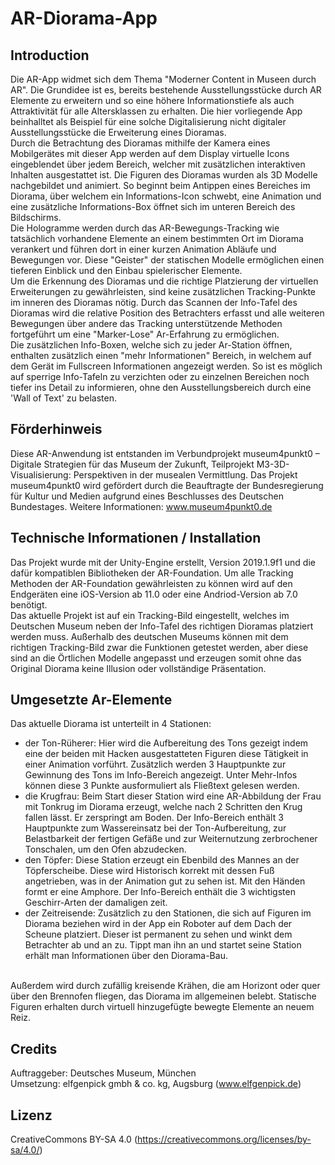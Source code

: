# AR-Diorama-App

## Introduction

Die AR-App widmet sich dem Thema "Moderner Content in Museen durch AR". Die Grundidee ist es, bereits bestehende Ausstellungsstücke durch AR Elemente zu erweitern und so eine höhere Informationstiefe als auch Attraktivität für alle Altersklassen zu erhalten. Die hier vorliegende App beinhalltet als Beispiel für eine solche Digitalisierung nicht digitaler Ausstellungsstücke die Erweiterung eines Dioramas. <br> Durch die Betrachtung des Dioramas mithilfe der Kamera eines Mobilgerätes mit dieser App werden auf dem Display virtuelle Icons eingeblendet über jedem Bereich, welcher mit zusätzlichen interaktiven Inhalten ausgestattet ist. Die Figuren des Dioramas wurden als 3D Modelle nachgebildet und animiert. So beginnt beim Antippen eines Bereiches im Diorama, über welchem ein Informations-Icon schwebt, eine Animation und eine zusätzliche Informations-Box öffnet sich im unteren Bereich des Bildschirms. <br> Die Hologramme werden durch das AR-Bewegungs-Tracking wie tatsächlich vorhandene Elemente an einem bestimmten Ort im Diorama verankert und führen dort in einer kurzen Animation Abläufe und Bewegungen vor. Diese "Geister" der statischen Modelle ermöglichen einen tieferen Einblick und den Einbau spielerischer Elemente.<br>Um die Erkennung des Dioramas und die richtige Platzierung der virtuellen Erweiterungen zu gewährleisten, sind keine zusätzlichen Tracking-Punkte im inneren des Dioramas nötig. Durch das Scannen der Info-Tafel des Dioramas wird die relative Position des Betrachters erfasst und alle weiteren Bewegungen über andere das Tracking unterstützende Methoden fortgeführt um eine "Marker-Lose" Ar-Erfahrung zu ermöglichen.<br> Die zusätzlichen Info-Boxen, welche sich zu jeder Ar-Station öffnen, enthalten zusätzlich einen "mehr Informationen" Bereich, in welchem auf dem Gerät im Fullscreen Informationen angezeigt werden. So ist es möglich auf sperrige Info-Tafeln zu verzichten oder zu einzelnen Bereichen noch tiefer ins Detail zu informieren, ohne den Ausstellungsbereich durch eine 'Wall of Text' zu belasten.

## Förderhinweis

Diese AR-Anwendung ist entstanden im Verbundprojekt museum4punkt0 – Digitale Strategien für das Museum der Zukunft, Teilprojekt M3-3D-Visualisierung: Perspektiven in der musealen Vermittlung. Das Projekt museum4punkt0 wird gefördert durch die Beauftragte der Bundesregierung für Kultur und Medien aufgrund eines Beschlusses des Deutschen Bundestages. Weitere Informationen: www.museum4punkt0.de

## Technische Informationen / Installation

Das Projekt wurde mit der Unity-Engine erstellt, Version 2019.1.9f1 und die dafür kompatiblen Bibliotheken der AR-Foundation. Um alle Tracking Methoden der AR-Foundation gewährleisten zu können wird auf den Endgeräten eine iOS-Version ab 11.0 oder eine Andriod-Version ab 7.0 benötigt. <br> Das aktuelle Projekt ist auf ein Tracking-Bild eingestellt, welches im Deutschen Museum neben der Info-Tafel des richtigen Dioramas platziert werden muss. Außerhalb des deutschen Museums können mit dem richtigen Tracking-Bild zwar die Funktionen getestet werden, aber diese sind an die Örtlichen Modelle angepasst und erzeugen somit ohne das Original Diorama keine Illusion oder vollständige Präsentation.<br>

## Umgesetzte Ar-Elemente

Das aktuelle Diorama ist unterteilt in 4 Stationen:
- der Ton-Rüherer: Hier wird die Aufbereitung des Tons gezeigt indem eine der beiden mit Hacken ausgestatteten Figuren diese Tätigkeit in einer Animation vorführt. Zusätzlich werden 3 Hauptpunkte zur Gewinnung des Tons im Info-Bereich angezeigt. Unter Mehr-Infos können diese 3 Punkte ausformuliert als Fließtext gelesen werden.
- die Krugfrau: Beim Start dieser Station wird eine AR-Abbildung der Frau mit Tonkrug im Diorama erzeugt, welche nach 2 Schritten den Krug fallen lässt. Er zerspringt am Boden. Der Info-Bereich enthält 3 Hauptpunkte zum Wassereinsatz bei der Ton-Aufbereitung, zur Belastbarkeit der fertigen Gefäße und zur Weiternutzung zerbrochener Tonschalen, um den Ofen abzudecken.
- den Töpfer: Diese Station erzeugt ein Ebenbild des Mannes an der Töpferscheibe. Diese wird Historisch korrekt mit dessen Fuß angetrieben, was in der Animation gut zu sehen ist. Mit den Händen formt er eine Amphore. Der Info-Bereich enthält die 3 wichtigsten Geschirr-Arten der damaligen zeit.
- der Zeitreisende: Zusätzlich zu den Stationen, die sich auf Figuren im Diorama beziehen wird in der App ein Roboter auf dem Dach der Scheune platziert. Dieser ist permanent zu sehen und winkt dem Betrachter ab und an zu. Tippt man ihn an und startet seine Station erhält man Informationen über den Diorama-Bau.
<br>
Außerdem wird durch zufällig kreisende Krähen, die am Horizont oder quer über den Brennofen fliegen, das Diorama im allgemeinen belebt. Statische Figuren erhalten durch virtuell hinzugefügte bewegte Elemente an neuem Reiz.

## Credits

Auftraggeber: Deutsches Museum, München <br>
Umsetzung: elfgenpick gmbh & co. kg, Augsburg (www.elfgenpick.de)

## Lizenz

CreativeCommons BY-SA 4.0 (https://creativecommons.org/licenses/by-sa/4.0/)
